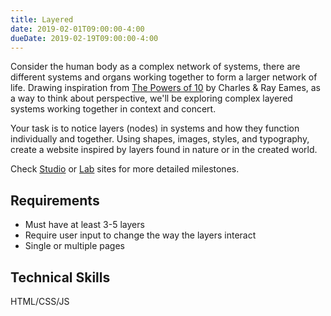 ```yaml
---
title: Layered
date: 2019-02-01T09:00:00-4:00
dueDate: 2019-02-19T09:00:00-4:00
---
```


Consider the human body as a complex network of systems, there are different systems and organs working together to form a larger network of life. Drawing inspiration from [The Powers of 10](https://www.youtube.com/watch?v=0fKBhvDjuy0) by Charles &amp; Ray Eames, as a way to think about perspective, we'll be exploring complex layered systems working together in context and concert.

Your task is to notice layers (nodes) in systems and how they function individually and together. Using shapes, images, styles, and typography, create a website inspired by layers found in nature or in the created world.

Check [Studio](/studio) or [Lab](/lab) sites for more detailed milestones.

## Requirements

- Must have at least 3-5 layers
- Require user input to change the way the layers interact
- Single or multiple pages

## Technical Skills

HTML/CSS/JS